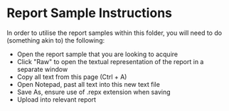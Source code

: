# Report Sample Instructions
In order to utilise the report samples within this folder, you will need to do (something akin to) the following:
* Open the report sample that you are looking to acquire
* Click "Raw" to open the textual representation of the report in a separate window
* Copy all text from this page (Ctrl + A)
* Open Notepad, past all text into this new text file
* Save As, ensure use of .repx extension when saving
* Upload into relevant report
